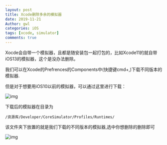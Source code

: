 ```yaml
---
layout: post
title: Xcode删除多余的模拟器
date: 2019-11-21
Author: gwl
categories: iOS
tags: [xcode, simulator]
comments: true
---
```


Xocde会自带一个模拟器，且都是随安装包一起打包的，比如Xcode11的就自带iOS13的模拟器，这个是没办法删除。

我们可以在Xcode的Prefrences的Components中(快捷键cmd+,)下载不同版本的模拟器.

但是对于想要用iOS10以前的模拟器，可以通过这里进行下载：

![img](https://github.com/mouos/mouos.github.io/blob/master/images/article%20images/2019-11-21-xcode-removes-redundant-emulators/2019-11-21-xcode-removes-redundant-emulators-01.png?raw=true)

下载后的模拟器在目录为
```
/资源库/Developer/CoreSimulator/Profiles/Runtimes/
```
该文件夹下放置的就是我们下载的不同版本的模拟器,选中你想删除的删除即可

![img](https://github.com/mouos/mouos.github.io/blob/master/images/article%20images/2019-11-21-xcode-removes-redundant-emulators/2019-11-21-xcode-removes-redundant-emulators-02.png?raw=true)
